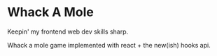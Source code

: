 # Whack A Mole

Keepin' my frontend web dev skills sharp.

Whack a mole game implemented with react + the new(ish) hooks api.
